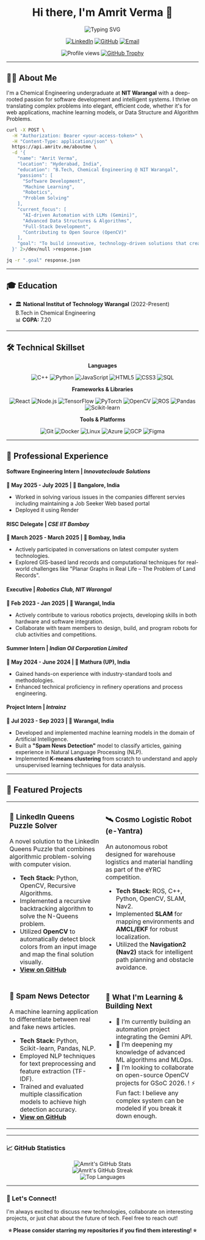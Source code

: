 <div align="center">
  <h1 align="center">Hi there, I'm Amrit Verma 👋</h1>
  <img src="https://readme-typing-svg.herokuapp.com?font=Fira+Code&size=28&duration=3000&pause=1000&color=00D4FF&center=true&vCenter=true&width=600&lines=Software+Developer;Machine+Learning+Enthusiast;Problem+Solver;Prompt+Engineer" alt="Typing SVG">
  
  <p align="center">
    <a href="https://linkedin.com/in/amrit-v306" target="_blank"><img src="https://img.shields.io/badge/LinkedIn-0077B5?style=for-the-badge&logo=linkedin&logoColor=white" alt="LinkedIn"></a>
    <a href="https://github.com/amritv0306" target="_blank"><img src="https://img.shields.io/badge/GitHub-100000?style=for-the-badge&logo=github&logoColor=white" alt="GitHub"></a>
    <!-- Add your email here -->
    <a href="mailto:amritishoney@gmail.com"><img src="https://img.shields.io/badge/Email-D14836?style=for-the-badge&logo=gmail&logoColor=white" alt="Email"></a>
  </p>

  <p align="center">
    <img src="https://komarev.com/ghpvc/?username=amritv0306&label=PROFILE+VIEWS&color=0e75b6&style=flat-square" alt="Profile views">
    <a href="https://github.com/ryo-ma/github-profile-trophy"><img src="https://github-profile-trophy.vercel.app/?username=amritv0306&theme=radical&column=7" alt="GitHub Trophy"></a>
  </p>
</div>

---

## 👨‍💻 About Me

I'm a Chemical Engineering undergraduate at **NIT Warangal** with a deep-rooted passion for software development and intelligent systems. I thrive on translating complex problems into elegant, efficient code, whether it's for web applications, machine learning models, or Data Structure and Algorithm Problems.

```bash
curl -X POST \
  -H "Authorization: Bearer <your-access-token>" \
  -H "Content-Type: application/json" \
  https://api.amritv.me/aboutme \
  -d '{
    "name": "Amrit Verma",
    "location": "Hyderabad, India",
    "education": "B.Tech, Chemical Engineering @ NIT Warangal",
    "passions": [
      "Software Development",
      "Machine Learning",
      "Robotics",
      "Problem Solving"
    ],
    "current_focus": [
      "AI-driven Automation with LLMs (Gemini)",
      "Advanced Data Structures & Algorithms",
      "Full-Stack Development",
      "Contributing to Open Source (OpenCV)"
    ],
    "goal": "To build innovative, technology-driven solutions that create a tangible impact."
  }' 2>/dev/null >response.json

jq -r ".goal" response.json
```

---

## 🎓 Education


- 🏛️ **National Institut of Technology Warangal** (2022-Present)  
  B.Tech in Chemical Engineering  
  📊 **CGPA:** 7.20
  

---


## 🛠️ Technical Skillset

<div align="center">
  
**Languages**
<p>
  <img src="https://img.shields.io/badge/C++-00599C?style=for-the-badge&logo=cplusplus&logoColor=white" alt="C++">
  <img src="https://img.shields.io/badge/Python-3776AB?style=for-the-badge&logo=python&logoColor=white" alt="Python">
  <img src="https://img.shields.io/badge/JavaScript-F7DF1E?style=for-the-badge&logo=javascript&logoColor=black" alt="JavaScript">
  <img src="https://img.shields.io/badge/HTML5-E34F26?style=for-the-badge&logo=html5&logoColor=white" alt="HTML5">
  <img src="https://img.shields.io/badge/CSS3-1572B6?style=for-the-badge&logo=css3&logoColor=white" alt="CSS3">
  <img src="https://img.shields.io/badge/SQL-4479A1?style=for-the-badge&logo=mysql&logoColor=white" alt="SQL">
</p>

**Frameworks & Libraries**
<p>
  <img src="https://img.shields.io/badge/React-61DAFB?style=for-the-badge&logo=react&logoColor=black" alt="React">
  <img src="https://img.shields.io/badge/Node.js-339933?style=for-the-badge&logo=node.js&logoColor=white" alt="Node.js">
  <img src="https://img.shields.io/badge/TensorFlow-FF6F00?style=for-the-badge&logo=tensorflow&logoColor=white" alt="TensorFlow">
  <img src="https://img.shields.io/badge/PyTorch-EE4C2C?style=for-the-badge&logo=pytorch&logoColor=white" alt="PyTorch">
  <img src="https://img.shields.io/badge/OpenCV-5C3EE8?style=for-the-badge&logo=opencv&logoColor=white" alt="OpenCV">
  <img src="https://img.shields.io/badge/ROS-22314E?style=for-the-badge&logo=ros&logoColor=white" alt="ROS">
  <img src="https://img.shields.io/badge/Pandas-150458?style=for-the-badge&logo=pandas&logoColor=white" alt="Pandas">
  <img src="https://img.shields.io/badge/SciKit_Learn-F7931E?style=for-the-badge&logo=scikit-learn&logoColor=white" alt="Scikit-learn">
</p>

**Tools & Platforms**
<p>
  <img src="https://img.shields.io/badge/Git-F05032?style=for-the-badge&logo=git&logoColor=white" alt="Git">
  <img src="https://img.shields.io/badge/Docker-2496ED?style=for-the-badge&logo=docker&logoColor=white" alt="Docker">
  <img src="https://img.shields.io/badge/Linux-FCC624?style=for-the-badge&logo=linux&logoColor=black" alt="Linux">
  <img src="https://img.shields.io/badge/Microsoft_Azure-0089D6?style=for-the-badge&logo=microsoft-azure&logoColor=white" alt="Azure">
  <img src="https://img.shields.io/badge/Google_Cloud-4285F4?style=for-the-badge&logo=google-cloud&logoColor=white" alt="GCP">
  <img src="https://img.shields.io/badge/Figma-F24E1E?style=for-the-badge&logo=figma&logoColor=white" alt="Figma">
</p>
</div>

---

## 💼 Professional Experience

#### **Software Engineering Intern** | *Innovatecloude Solutions*
**📅 May 2025 - July 2025 | 📍 Bangalore, India**
- Worked in solving various issues in the companies different servies including maintaining a Job Seeker Web based portal 
- Deployed it using Render

#### **RISC Delegate** | *CSE IIT Bombay*
**📅 March 2025 - March 2025 | 📍 Bombay, India**
- Actively participated in conversations on latest computer system technologies.
- Explored GIS-based land records and computational techniques for real-world challenges like "Planar Graphs in Real Life – The Problem of Land Records".

#### **Executive** | *Robotics Club, NIT Warangal*
**📅 Feb 2023 - Jan 2025 | 📍 Warangal, India**
- Actively contribute to various robotics projects, developing skills in both hardware and software integration.
- Collaborate with team members to design, build, and program robots for club activities and competitions.



#### **Summer Intern** | *Indian Oil Corporation Limited*
**📅 May 2024 - June 2024 | 📍 Mathura (UP), India**
- Gained hands-on experience with industry-standard tools and methodologies.
- Enhanced technical proficiency in refinery operations and process engineering.


#### **Project Intern** | *Intrainz*
**📅 Jul 2023 - Sep 2023 | 📍 Warangal, India**
- Developed and implemented machine learning models in the domain of Artificial Intelligence.
- Built a **"Spam News Detection"** model to classify articles, gaining experience in Natural Language Processing (NLP).
- Implemented **K-means clustering** from scratch to understand and apply unsupervised learning techniques for data analysis.

---

## 🚀 Featured Projects

<!-- > You can add links to your repositories by replacing `#` with the actual URL. -->

<table>
<tr>
<td width="50%">

### 🤖 LinkedIn Queens Puzzle Solver
A novel solution to the LinkedIn Queens Puzzle that combines algorithmic problem-solving with computer vision.
- **Tech Stack:** Python, OpenCV, Recursive Algorithms.
- Implemented a recursive backtracking algorithm to solve the N-Queens problem.
- Utilized **OpenCV** to automatically detect block colors from an input image and map the final solution visually.
- **[View on GitHub](https://github.com/amritv0306/Queens_Game_Solver)**

</td>
<td width="50%">

### 🛰️ Cosmo Logistic Robot (e-Yantra)
An autonomous robot designed for warehouse logistics and material handling as part of the eYRC competition.
- **Tech Stack:** ROS, C++, Python, OpenCV, SLAM, Nav2.
- Implemented **SLAM** for mapping environments and **AMCL/EKF** for robust localization.
- Utilized the **Navigation2 (Nav2)** stack for intelligent path planning and obstacle avoidance.
<!-- - **[View on GitHub](#)** -->

</td>
</tr>
<tr>
<td width="50%">

### 📰 Spam News Detector
A machine learning application to differentiate between real and fake news articles.
- **Tech Stack:** Python, Scikit-learn, Pandas, NLP.
- Employed NLP techniques for text preprocessing and feature extraction (TF-IDF).
- Trained and evaluated multiple classification models to achieve high detection accuracy.
- **[View on GitHub](https://github.com/amritv0306/Fake-News-Detection)**

</td>
<td width="50%">

### 🎯 What I'm Learning & Building Next

- 🔭 I’m currently building an automation project integrating the Gemini API.
- 🌱 I’m deepening my knowledge of advanced ML algorithms and MLOps.
- 👯 I’m looking to collaborate on open-source OpenCV projects for GSoC 2026.
! ⚡ Fun fact: I believe any complex system can be modeled if you break it down enough.


</td>
</tr>
</table>

---

### 📈 GitHub Statistics

<div align="center">
  <img src="https://github-readme-stats.vercel.app/api?username=amritv0306&show_icons=true&theme=radical&count_private=true" alt="Amrit's GitHub Stats" />
  <br>
  <img src="https://github-readme-streak-stats.herokuapp.com/?user=amritv0306&theme=radical" alt="Amrit's GitHub Streak" />
  <br>
  <img src="https://github-readme-stats.vercel.app/api/top-langs/?username=amritv0306&layout=compact&theme=radical" alt="Top Languages" />
</div>

---

### 🤝 Let's Connect!

I'm always excited to discuss new technologies, collaborate on interesting projects, or just chat about the future of tech. Feel free to reach out!

<div align="center">

**⭐ Please consider starring my repositories if you find them interesting! ⭐**

</div>
